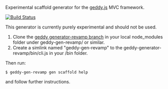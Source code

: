 Experimental scaffold generator for the [geddy.js](http://geddyjs.org) MVC framework.

[![Build Status](https://travis-ci.org/geddy/geddy-gen-scaffold.png?branch=master)](https://travis-ci.org/geddy/geddy-gen-scaffold)

This generator is currently purely experimental and should not be used.

1. Clone the [geddy generator-revamp branch](https://github.com/geddy/geddy/tree/generator-revamp) in your local node_modules folder under geddy-gen-revamp/ or similar.
2. Create a simlink named "geddy-gen-revamp" to the geddy-generator-revamp/bin/cli.js in your /bin folder.

Then run:

    $ geddy-gen-revamp gen scaffold help

and follow further instructions.